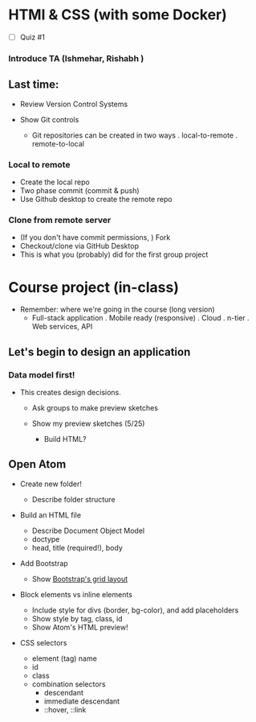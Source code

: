 # HTMl & CSS (with some Docker)

*[ ] Quiz #1

### Introduce TA (Ishmehar, Rishabh )

## Last time:

* Review Version Control Systems

* Show Git controls
  - Git repositories can be created in two ways
    . local-to-remote
    . remote-to-local

### Local to remote
  * Create the local repo
  * Two phase commit  (commit & push)
  * Use Github desktop to create the remote repo

### Clone from remote server
  * (If you don't have commit permissions, ) Fork
  * Checkout/clone via GitHub Desktop
  * This is what you (probably) did for the first group project

# Course project (in-class)

  * Remember: where we're going in the course (long version)
    - Full-stack application
      . Mobile ready (responsive)
      . Cloud
      . n-tier
      . Web services, API

## Let's begin to design an application

### Data model first!
* This creates design decisions.


  * Ask groups to make preview sketches

  * Show my preview sketches (5/25)

    - Build HTML?

## Open Atom


  * Create new folder!
    - Describe folder structure

  * Build an HTML file
      - Describe Document Object Model
      - doctype
      - head, title (required!), body

  * Add Bootstrap
      - Show [Bootstrap's grid layout](https://getbootstrap.com/docs/4.1/layout/grid/)
      
  * Block elements vs inline elements
      - Include style for divs (border, bg-color), and add placeholders
      - Show style by tag, class, id
      - Show Atom's HTML preview!

  * CSS selectors
    - element (tag) name
    - id
    - class
    - combination selectors
      - descendant
      - immediate descendant
      - ::hover, ::link

